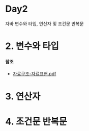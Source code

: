 # Day2

자바 변수와 타입, 연산자 및 조건문 반복문


# 2. 변수와 타입

#### 참조

 - [자료구조-자료표현.pdf](day2/자료구조-자료표현(2p).pdf)

# 3. 연산자

# 4. 조건문 반복문

